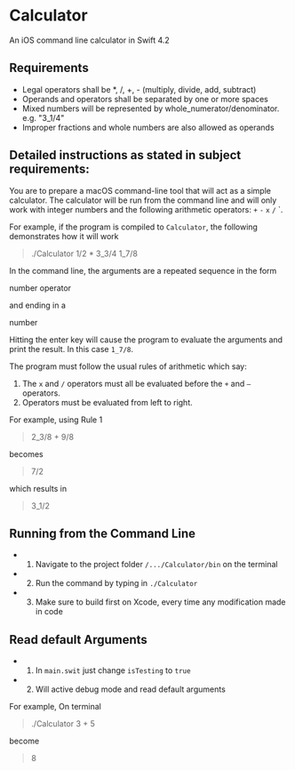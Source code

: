 # Calculator
An iOS command line calculator in Swift 4.2

## Requirements

- Legal operators shall be *, /, +, - (multiply, divide, add, subtract)
- Operands and operators shall be separated by one or more spaces
- Mixed numbers will be represented by whole_numerator/denominator. e.g. "3_1/4"
- Improper fractions and whole numbers are also allowed as operands 


## Detailed instructions as stated in subject requirements:

You are to prepare a macOS command-line tool that will act as a simple calculator. The calculator will be run from the command line and will only work with integer numbers and the following arithmetic operators: `+` `-` `x` `/` `. 

For example, if the program is compiled to `Calculator`, the following demonstrates how it will work

>./Calculator 1/2 * 3_3/4
>1_7/8

In the command line, the arguments are a repeated sequence in the form

number operator

and ending in a

number

Hitting the enter key will cause the program to evaluate the arguments and print the result. In this case `1_7/8`.

The program must follow the usual rules of arithmetic which say:

1. The `x` and `/` operators must all be evaluated before the `+` and `–` operators.
2. Operators must be evaluated from left to right.

For example, using Rule 1

> 2_3/8 + 9/8

becomes

> 7/2

which results in

> 3_1/2

## Running from the Command Line

- 1) Navigate to the project folder `/.../Calculator/bin`   on the terminal
- 2)  Run the command  by typing in `./Calculator`
- 3) Make sure to build first on Xcode, every time any modification made in code

## Read default Arguments
- 1) In `main.swit` just change `isTesting` to `true`
- 2) Will active debug mode and read default arguments


For example,  On terminal
>./Calculator 3  + 5

become
> 8
